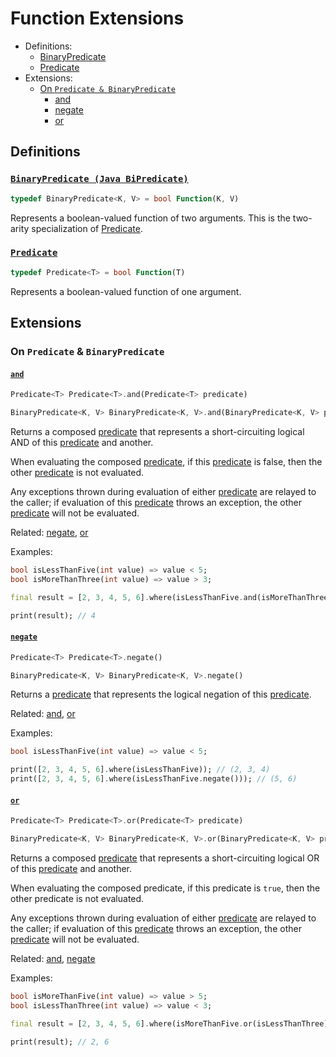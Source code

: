 # Function Extensions

- Definitions:
  - [BinaryPredicate]
  - [Predicate]
- Extensions:
  - [On `Predicate & BinaryPredicate`](#on-predicate--binarypredicate)
    - [and]
    - [negate]
    - [or]

## Definitions

### [`BinaryPredicate (Java BiPredicate)`](https://docs.oracle.com/javase/8/docs/api/java/util/function/BiPredicate.html)

```Dart
typedef BinaryPredicate<K, V> = bool Function(K, V)
```

Represents a boolean-valued function of two arguments. This is the two-arity specialization of [Predicate](#Predicate).

### [`Predicate`](https://docs.oracle.com/javase/8/docs/api/java/util/function/Predicate.html)

```Dart
typedef Predicate<T> = bool Function(T)
```

Represents a boolean-valued function of one argument.

## Extensions

### On `Predicate` & `BinaryPredicate`

#### [`and`](https://docs.oracle.com/javase/8/docs/api/java/util/function/Predicate.html)

```Dart
Predicate<T> Predicate<T>.and(Predicate<T> predicate)

BinaryPredicate<K, V> BinaryPredicate<K, V>.and(BinaryPredicate<K, V> predicate)
```

Returns a composed [predicate] that represents a short-circuiting logical AND of this [predicate] and another.

When evaluating the composed [predicate], if this [predicate] is false, then the other [predicate] is not evaluated.

Any exceptions thrown during evaluation of either [predicate] are relayed to the caller; if evaluation of this [predicate] throws an exception, the other [predicate] will not be evaluated.

Related: [negate], [or]

Examples:
```Dart
bool isLessThanFive(int value) => value < 5;
bool isMoreThanThree(int value) => value > 3;

final result = [2, 3, 4, 5, 6].where(isLessThanFive.and(isMoreThanThree)).toList();

print(result); // 4
```

#### [`negate`](https://docs.oracle.com/javase/8/docs/api/java/util/function/Predicate.html)

```Dart
Predicate<T> Predicate<T>.negate()

BinaryPredicate<K, V> BinaryPredicate<K, V>.negate()
```

Returns a [predicate] that represents the logical negation of this [predicate].

Related: [and], [or]

Examples:
```Dart
bool isLessThanFive(int value) => value < 5;

print([2, 3, 4, 5, 6].where(isLessThanFive)); // (2, 3, 4)
print([2, 3, 4, 5, 6].where(isLessThanFive.negate())); // (5, 6)
```

#### [`or`](https://docs.oracle.com/javase/8/docs/api/java/util/function/Predicate.html)

```Dart
Predicate<T> Predicate<T>.or(Predicate<T> predicate)

BinaryPredicate<K, V> BinaryPredicate<K, V>.or(BinaryPredicate<K, V> predicate)
```

Returns a composed [predicate] that represents a short-circuiting logical OR of this [predicate] and another.

When evaluating the composed predicate, if this predicate is `true`, then the other predicate is not evaluated.

Any exceptions thrown during evaluation of either [predicate] are relayed to the caller; if evaluation of this [predicate] throws an exception, the other [predicate] will not be evaluated.

Related: [and], [negate]

Examples:
```Dart
bool isMoreThanFive(int value) => value > 5;
bool isLessThanThree(int value) => value < 3;

final result = [2, 3, 4, 5, 6].where(isMoreThanFive.or(isLessThanThree)).toList();

print(result); // 2, 6
```

[and]: #and
[binaryPredicate]: #binaryPredicate-java-bipredicate
[negate]: #negate
[or]: #or
[predicate]: #predicate